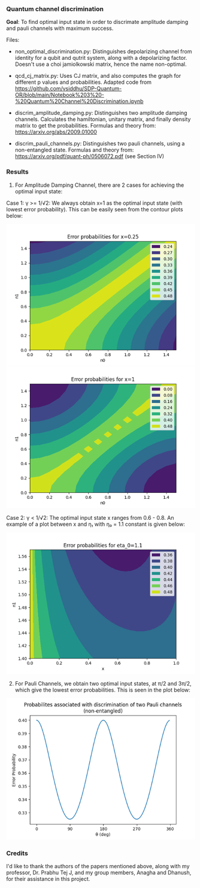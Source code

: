 ### Quantum channel discrimination

**Goal**: To find optimal input state in order to discrimate amplitude damping and pauli channels with maximum success.

Files:
- non_optimal_discrimination.py: Distinguishes depolarizing channel from identity for a qubit and 
qutrit system, along with a depolarizing factor. Doesn't use a choi jamiolkowski matrix, hence the
name non-optimal.

- qcd_cj_matrix.py: Uses CJ matrix, and also computes the graph for different p values and probabilities.
Adapted code from https://github.com/vsiddhu/SDP-Quantum-OR/blob/main/Notebook%203%20-%20Quantum%20Channel%20Discrimination.ipynb

- discrim_amplitude_damping.py: Distinguishes two amplitude damping channels. Calculates the 
hamiltonian, unitary matrix, and finally density matrix to get the probabilities. Formulas and theory
from: https://arxiv.org/abs/2009.01000

- discrim_pauli_channels.py: Distinguishes two pauli channels, using a non-entangled state.
    Formulas and theory from: https://arxiv.org/pdf/quant-ph/0506072.pdf (see Section IV)

### Results

1. For Amplitude Damping Channel, there are 2 cases for achieving the optimal input state:

Case 1: γ >= 1/√2: We always obtain x=1 as the optimal input state (with lowest error probability). This can be easily seen from the contour plots below:

<img src="contour_x=0.25.png" width="512"/>
<img src="contour_x=1.png" width="512"/>

Case 2: γ < 1/√2: The optimal input state x ranges from 0.6 - 0.8. An example of a plot between x and η₁ with η₀ = 1.1 constant is given below:

<img src="Error probs with eta_0=1.1.png" width="512"/>

2. For Pauli Channels, we obtain two optimal input states, at π/2 and 3π/2, which give the lowest error probabilities. This is seen in the plot below:

<img src="error_probability_pauli_channel.png" width="512"/>

### Credits

I'd like to thank the authors of the papers mentioned above, along with my professor, Dr. Prabhu Tej J,
and my group members, Anagha and Dhanush, for their assistance in this project.
